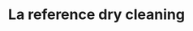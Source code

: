---
title: "La reference dry cleaning"
url: /cite-soleil/la-reference-dry-cleaning/
shop: Wäscherei
---